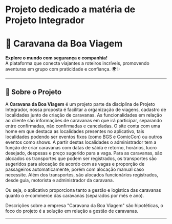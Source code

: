 
<h1>Projeto dedicado a matéria de Projeto Integrador</h1>

# 🚐 Caravana da Boa Viagem

**Explore o mundo com segurança e companhia!**  
A plataforma que conecta viajantes a roteiros incríveis, promovendo aventuras em grupo com praticidade e confiança. 🌍✨

---

## 📌 Sobre o Projeto

A **Caravana da Boa Viagem** é um projeto parte da disciplina de Projeto Integrador, nossa proposta é facilitar a organização de viagens, cadastro de localidades junto de criação de caravanas.
As funcionalidades em relação ao cliente são informações de caravanas em que irá participar, separando entre confirmadas, não confirmadas e canceladas.
O site conta com uma home em que destaca as localidades presentes no aplicativo, tais localidades podendo ser eventos fixos (como BGS e ComicCon) ou outros eventos como shows.
A partir destas localidades o administrador tem a função de criar caravanas com datas de sáida e retorno, horários, lucro desejado, despesas e preço sugerido para a vaga. Para as caravanas, são alocados os transportes que podem ser registrados, os transportes são sugeridos para alocação de acordo com as vagas e proporção de passageiros automaticamente, porém com alocação manual caso necessite.
Além dos transportes, são alocados funcionários registrados, desde guia, motorista e administrador da caravana.

Ou seja, o aplicativo proporciona tanto a gestão e logística das caravanas quanto o e-commerce das caravanas (separados por mês e ano).

Descrições sobre a empresa "Caravana da Boa Viagem" são hipotéticas, o foco do projeto é a solução em relação a gestão de caravanas.

---
